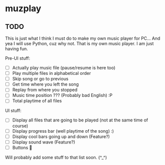 # muzplay

## TODO

This is just what I think I must do to make my own music player for PC...
And yea I will use Python, cuz why not. That is my own music player. I am just having fun.

Pre-UI stuff:

- [ ] Actually play music file (pause/resume is here too)
- [ ] Play multiple files in alphabetical order
- [ ] Skip song or go to previous
- [ ] Get time where you left the song
- [ ] Replay from where you stopped
- [ ] Music time position ??? (Probably bad English) :P
- [ ] Total playtime of all files

UI stuff:

- [ ] Display all files that are going to be played (not at the same time of course)
- [ ] Display progress bar (well playtime of the song) :)
- [ ] Display cool bars going up and down (Feature?)
- [ ] Display sound wave (Feature?)
- [ ] Buttons 🤔

Will probably add some stuff to that list soon. (^_^)
